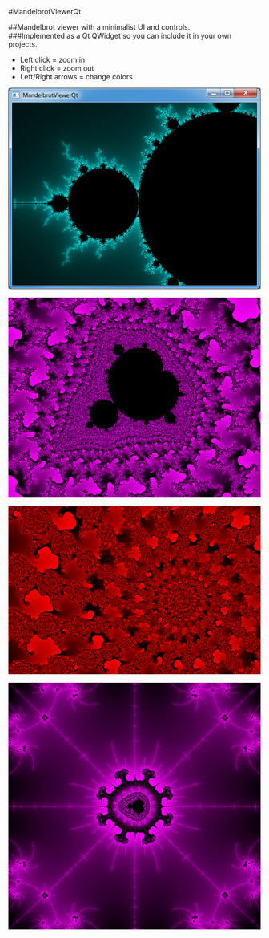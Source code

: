 #MandelbrotViewerQt   
   
##Mandelbrot viewer with a minimalist UI and controls.  
###Implemented as a Qt QWidget so you can include it in your own projects.   
 - Left click = zoom in   
 - Right click = zoom out 
 - Left/Right arrows = change colors   
        
   
   
![Screenshot](/demos/GUI_mandel.png?raw=true)
   
   
![Screenshot](/demos/mini_mandel1.png?raw=true)
   
   
![Screenshot](/demos/spiral1.png?raw=true)


![Screenshot](/demos/mini_mandel2.png?raw=true)